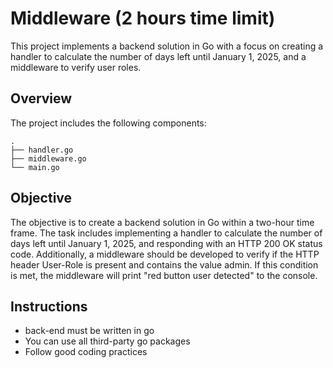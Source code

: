 # Middleware (2 hours time limit)

This project implements a backend solution in Go with a focus on creating a handler to calculate the number of days left until January 1, 2025, and a middleware to verify user roles.

## Overview

The project includes the following components:
```
.
├── handler.go    
├── middleware.go    
└── main.go          
```

## Objective

The objective is to create a backend solution in Go within a two-hour time frame. The task includes implementing a handler to calculate the number of days left until January 1, 2025, and responding with an HTTP 200 OK status code. Additionally, a middleware should be developed to verify if the HTTP header User-Role is present and contains the value admin. If this condition is met, the middleware will print "red button user detected" to the console.

## Instructions
- back-end must be written in go
- You can use all third-party go packages
- Follow good coding practices
